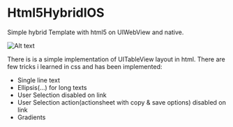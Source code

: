 Html5HybridIOS
==============

Simple hybrid Template with html5 on UIWebView and native.

![Alt text](http://www.padamthapa.com/wp-content/uploads/hybridiosapp.png "tableview")

There is is a simple implementation of UITableView layout in html. There are few tricks i learned in css and has been implemented:
* Single line text
* Ellipsis(...) for long texts
* User Selection disabled on link
* User Selection action(actionsheet with copy & save options) disabled on link
* Gradients
